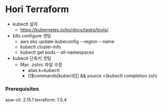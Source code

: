 # Hori Terraform

- kubectl 설치
  - https://kubernetes.io/ko/docs/tasks/tools/
- k8s configure 셋팅
  - aws eks update-kubeconfig --region <your-region> --name <your-cluster-name>
  - kubectl cluster-info
  - kubectl get pods --all-namespaces
- kubectl 단축키 셋팅
  - Mac .zshrc 파일 수정
    - alias k=kubectl
    - [[$commands[kubectl]]] && source <(kubectl completion zsh)

### Prerequisites

asw-cli: 2.15.1
terraform: 1.5.4
